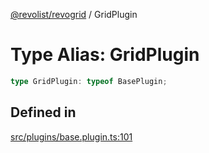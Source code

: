 [@revolist/revogrid](README.md) / GridPlugin

# Type Alias: GridPlugin

```ts
type GridPlugin: typeof BasePlugin;
```

## Defined in

[src/plugins/base.plugin.ts:101](https://github.com/revolist/revogrid/blob/d240e7e144f55d013a7a7b8d313a97b83af7bd06/src/plugins/base.plugin.ts#L101)
